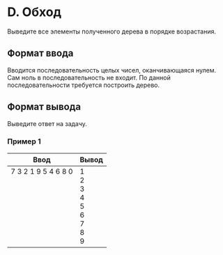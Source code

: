 # D. Обход

Выведите все элементы полученного дерева в порядке возрастания.

## Формат ввода
Вводится последовательность целых чисел, оканчивающаяся нулем. Сам ноль в последовательность не входит. По данной последовательности требуется построить дерево.

## Формат вывода
Выведите ответ на задачу.

### Пример 1
Ввод | Вывод
---| ---
7 3 2 1 9 5 4 6 8 0 <br><br><br><br><br><br><br><br><br> | 1 <br> 2 <br> 3 <br> 4 <br> 5 <br> 6 <br> 7 <br> 8 <br> 9
